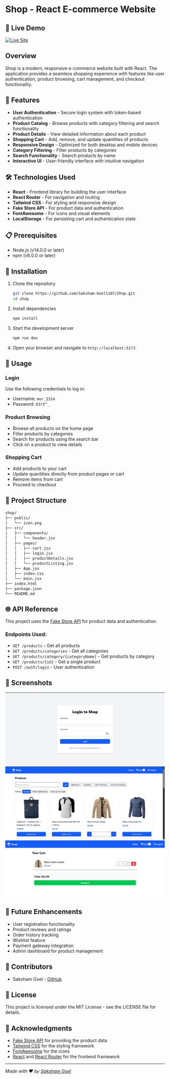 # Shop - React E-commerce Website

## 🚀 Live Demo

[![Live Site](https://img.shields.io/badge/Live%20Demo-Online-green)](https://shop-ebon-psi-29.vercel.app/)

## Overview

Shop is a modern, responsive e-commerce website built with React. The application provides a seamless shopping experience with features like user authentication, product browsing, cart management, and checkout functionality.

## 🚀 Features

- **User Authentication** - Secure login system with token-based authentication
- **Product Catalog** - Browse products with category filtering and search functionality
- **Product Details** - View detailed information about each product
- **Shopping Cart** - Add, remove, and update quantities of products
- **Responsive Design** - Optimized for both desktop and mobile devices
- **Category Filtering** - Filter products by categories
- **Search Functionality** - Search products by name
- **Interactive UI** - User-friendly interface with intuitive navigation

## 🛠️ Technologies Used

- **React** - Frontend library for building the user interface
- **React Router** - For navigation and routing
- **Tailwind CSS** - For styling and responsive design
- **Fake Store API** - For product data and authentication
- **FontAwesome** - For icons and visual elements
- **LocalStorage** - For persisting cart and authentication state

## 📋 Prerequisites

- Node.js (v14.0.0 or later)
- npm (v6.0.0 or later)

## 🔧 Installation

1. Clone the repository
   ```bash
   git clone https://github.com/Saksham-Goel1107/Shop.git
   cd shop
   ```

2. Install dependencies
   ```bash
   npm install
   ```

3. Start the development server
   ```bash
   npm run dev
   ```

4. Open your browser and navigate to `http://localhost:5173`

## 🔑 Usage

### Login
Use the following credentials to log in:
- Username: `mor_2314`
- Password: `83r5^_`

### Product Browsing
- Browse all products on the home page
- Filter products by categories
- Search for products using the search bar
- Click on a product to view details

### Shopping Cart
- Add products to your cart
- Update quantities directly from product pages or cart
- Remove items from cart
- Proceed to checkout

## 📁 Project Structure

```
shop/
├── public/
│   └── icon.png
├── src/
│   ├── components/
│   │   └── header.jsx
│   ├── pages/
│   │   ├── cart.jsx
│   │   ├── login.jsx
│   │   ├── productDetails.jsx
│   │   └── productListing.jsx
│   ├── App.jsx
│   ├── index.css
│   └── main.jsx
├── index.html
├── package.json
└── README.md
```

## 🌐 API Reference

This project uses the [Fake Store API](https://fakestoreapi.com/docs) for product data and authentication.

### Endpoints Used:
- `GET /products` - Get all products
- `GET /products/categories` - Get all categories
- `GET /products/category/{categoryName}` - Get products by category
- `GET /products/{id}` - Get a single product
- `POST /auth/login` - User authentication

## 📸 Screenshots

![alt text](image-3.png)
![alt text](image-4.png)
![alt text](image-1.png)

## 🚀 Future Enhancements

- User registration functionality
- Product reviews and ratings
- Order history tracking
- Wishlist feature
- Payment gateway integration
- Admin dashboard for product management

## 👥 Contributors

- Saksham Goel - [GitHub](https://github.com/Saksham-Goel1107/)

## 📝 License

This project is licensed under the MIT License - see the LICENSE file for details.

## 🙏 Acknowledgments

- [Fake Store API](https://fakestoreapi.com/) for providing the product data
- [Tailwind CSS](https://tailwindcss.com/) for the styling framework
- [FontAwesome](https://fontawesome.com/) for the icons
- [React](https://reactjs.org/) and [React Router](https://reactrouter.com/) for the frontend framework

---

*Made with ❤️ by [Saksham Goel](https://github.com/Saksham-Goel1107)*